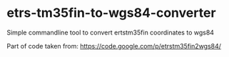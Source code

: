 etrs-tm35fin-to-wgs84-converter
===============================

Simple commandline tool to convert ertstm35fin coordinates to wgs84

Part of code taken from: https://code.google.com/p/etrstm35fin2wgs84/
